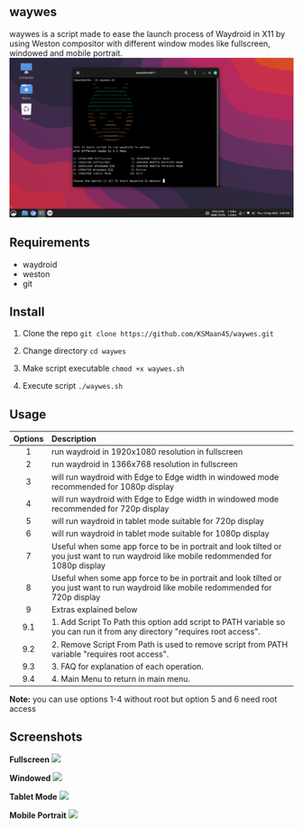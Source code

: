 ## waywes
waywes is a script made to ease the launch process of Waydroid in X11 by using Weston compositor with different window modes like fullscreen, windowed and mobile portrait.
<img src="https://github.com/KSMaan45/waywes/blob/main/S1%20Main.png">

## Requirements
- waydroid
- weston
- git

## Install 

1. Clone the repo
```git clone https://github.com/KSMaan45/waywes.git```

2. Change directory ```cd waywes```

3. Make script executable ```chmod +x waywes.sh```

4. Execute script ```./waywes.sh```

## Usage

| Options | Description |
| :---: | :--- |
| 1 | run waydroid in 1920x1080 resolution in fullscreen |
| 2 | run waydroid in 1366x768 resolution in fullscreen |
| 3 | will run waydroid with Edge to Edge width in windowed mode recommended for 1080p display |
| 4 | will run waydroid with Edge to Edge width in windowed mode recommended for 720p display|
| 5 | will run waydroid in tablet mode suitable for 720p display |
| 6 | will run waydroid in tablet mode suitable for 1080p display |
| 7 | Useful when some app force to be in portrait and look tilted or you just want to run waydroid like mobile redommended for 1080p display |
| 8 | Useful when some app force to be in portrait and look tilted or you just want to run waydroid like mobile redommended for 720p display |
| 9 | Extras explained below
| 9.1 | 1. Add Script To Path this option add script to PATH variable so you can run it from any directory "requires root access".|
| 9.2 | 2. Remove Script From Path is used to remove script from PATH variable "requires root access". |
| 9.3 | 3. FAQ for explanation of each operation. | 
| 9.4 | 4. Main Menu to return in main menu. |
           
**Note:** you can use options 1-4 without root but option 5 and 6 need root access

## Screenshots 
**Fullscreen**
<img src="https://github.com/KSMaan45/waywes/blob/main/S2%20Fullscreen.png">

**Windowed**
<img src="https://github.com/KSMaan45/waywes/blob/main/S3%20Windowed.png">

**Tablet Mode**
<img src="https://github.com/KSMaan45/waywes/blob/main/S4%20Tablet%20Mode.png">

**Mobile Portrait**
<img src="https://github.com/KSMaan45/waywes/blob/main/S5%20Mobile%20Portrait%20Mode.png">


